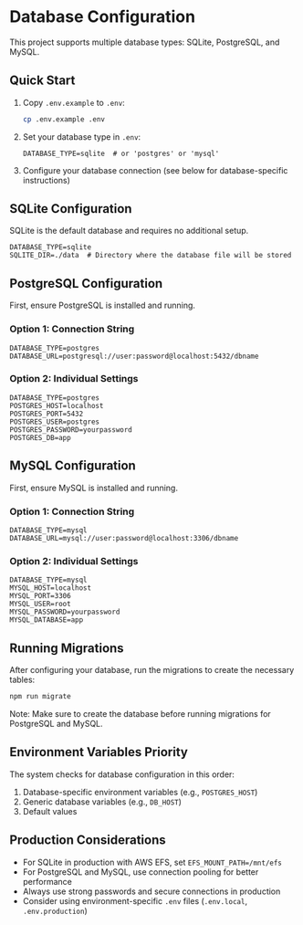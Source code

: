 # Database Configuration

This project supports multiple database types: SQLite, PostgreSQL, and MySQL.

## Quick Start

1. Copy `.env.example` to `.env`:
   ```bash
   cp .env.example .env
   ```

2. Set your database type in `.env`:
   ```
   DATABASE_TYPE=sqlite  # or 'postgres' or 'mysql'
   ```

3. Configure your database connection (see below for database-specific instructions)

## SQLite Configuration

SQLite is the default database and requires no additional setup.

```env
DATABASE_TYPE=sqlite
SQLITE_DIR=./data  # Directory where the database file will be stored
```

## PostgreSQL Configuration

First, ensure PostgreSQL is installed and running.

### Option 1: Connection String
```env
DATABASE_TYPE=postgres
DATABASE_URL=postgresql://user:password@localhost:5432/dbname
```

### Option 2: Individual Settings
```env
DATABASE_TYPE=postgres
POSTGRES_HOST=localhost
POSTGRES_PORT=5432
POSTGRES_USER=postgres
POSTGRES_PASSWORD=yourpassword
POSTGRES_DB=app
```

## MySQL Configuration

First, ensure MySQL is installed and running.

### Option 1: Connection String
```env
DATABASE_TYPE=mysql
DATABASE_URL=mysql://user:password@localhost:3306/dbname
```

### Option 2: Individual Settings
```env
DATABASE_TYPE=mysql
MYSQL_HOST=localhost
MYSQL_PORT=3306
MYSQL_USER=root
MYSQL_PASSWORD=yourpassword
MYSQL_DATABASE=app
```

## Running Migrations

After configuring your database, run the migrations to create the necessary tables:

```bash
npm run migrate
```

Note: Make sure to create the database before running migrations for PostgreSQL and MySQL.

## Environment Variables Priority

The system checks for database configuration in this order:
1. Database-specific environment variables (e.g., `POSTGRES_HOST`)
2. Generic database variables (e.g., `DB_HOST`)
3. Default values

## Production Considerations

- For SQLite in production with AWS EFS, set `EFS_MOUNT_PATH=/mnt/efs`
- For PostgreSQL and MySQL, use connection pooling for better performance
- Always use strong passwords and secure connections in production
- Consider using environment-specific `.env` files (`.env.local`, `.env.production`)
